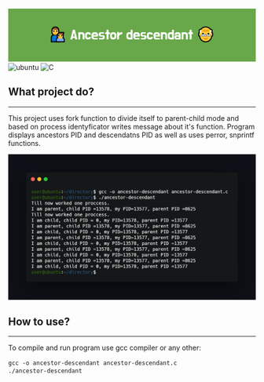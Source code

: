 ![project_banner](banner.png)
![ubuntu](https://img.shields.io/badge/Operating_System-Ubuntu-blueviolet)
![C](https://img.shields.io/badge/language-C-yellow)
## What project do?
___
This project uses fork function to divide itself to parent-child mode and based on process identyficator writes message about it's function. Program displays ancestors PID and descendatns PID as well as uses perror, snprintf functions.

![terminal](execute.png)

## How to use?
___
To compile and run program use gcc compiler or any other:
```
gcc -o ancestor-descendant ancestor-descendant.c
./ancestor-descendant
```

<!--https://banner.godori.dev/ height:150-->
<!--https://shields.io/-->
<!--https://carbon.now.sh/-->
